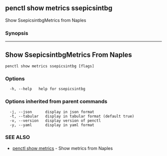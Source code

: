 ## penctl show metrics ssepicsintbg

Show SsepicsintbgMetrics from Naples

### Synopsis



---------------------------------
 Show SsepicsintbgMetrics From Naples 
---------------------------------


```
penctl show metrics ssepicsintbg [flags]
```

### Options

```
  -h, --help   help for ssepicsintbg
```

### Options inherited from parent commands

```
  -j, --json      display in json format
  -t, --tabular   display in tabular format (default true)
  -v, --version   display version of penctl
  -y, --yaml      display in yaml format
```

### SEE ALSO
* [penctl show metrics](penctl_show_metrics.md)	 - Show metrics from Naples

